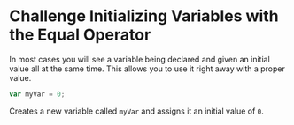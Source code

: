 # Challenge Initializing Variables with the Equal Operator

In most cases you will see a variable being declared and given an initial value all at the same time. This allows you to use it right away with a proper value.

```javascript
var myVar = 0;
```

Creates a new variable called `myVar` and assigns it an initial value of `0`.
